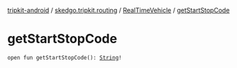 [tripkit-android](../../index.md) / [skedgo.tripkit.routing](../index.md) / [RealTimeVehicle](index.md) / [getStartStopCode](./get-start-stop-code.md)

# getStartStopCode

`open fun getStartStopCode(): `[`String`](https://kotlinlang.org/api/latest/jvm/stdlib/kotlin/-string/index.html)`!`
